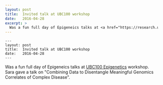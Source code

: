```yaml
---
layout: post
title:  Invited talk at UBC100 workshop
date:   2016-04-28
excerpt: >
  Was a fun full day of Epigeneics talks at <a href="https://research.ubc.ca/workshop/bridging-genes-environment">UBC100 Epigenetics</a> workshop. Sara gave a talk on "Combining Data to Disentangle Meaningful Genomics Correlates of Complex Disease".
---
```

    ---
    layout: post
    title:  Invited talk at UBC100 workshop
    date:   2016-04-28
    ---

   Was a fun full day of Epigeneics talks at <a href="https://research.ubc.ca/workshop/bridging-genes-environment">UBC100 Epigenetics</a>
   workshop. Sara gave a talk on "Combining Data to Disentangle Meaningful Genomics Correlates of Complex Disease".
   
[front matter]: https://jekyllrb.com/docs/frontmatter/
